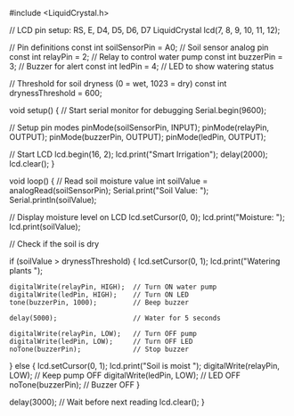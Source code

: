 #include <LiquidCrystal.h>

// LCD pin setup: RS, E, D4, D5, D6, D7
LiquidCrystal lcd(7, 8, 9, 10, 11, 12);

// Pin definitions
const int soilSensorPin = A0;    // Soil sensor analog pin
const int relayPin = 2;          // Relay to control water pump
const int buzzerPin = 3;         // Buzzer for alert
const int ledPin = 4;            // LED to show watering status

// Threshold for soil dryness (0 = wet, 1023 = dry)
const int drynessThreshold = 600;

void setup() {
  // Start serial monitor for debugging
  Serial.begin(9600);

  // Setup pin modes
  pinMode(soilSensorPin, INPUT);
  pinMode(relayPin, OUTPUT);
  pinMode(buzzerPin, OUTPUT);
  pinMode(ledPin, OUTPUT);

  // Start LCD
  lcd.begin(16, 2);
  lcd.print("Smart Irrigation");
  delay(2000);
  lcd.clear();
}

void loop() {
  // Read soil moisture value
  int soilValue = analogRead(soilSensorPin);
  Serial.print("Soil Value: ");
  Serial.println(soilValue);

  // Display moisture level on LCD
  lcd.setCursor(0, 0);
  lcd.print("Moisture: ");
  lcd.print(soilValue);

  // Check if the soil is dry

  if (soilValue > drynessThreshold) {
    lcd.setCursor(0, 1);
    lcd.print("Watering plants ");

    digitalWrite(relayPin, HIGH);  // Turn ON water pump
    digitalWrite(ledPin, HIGH);    // Turn ON LED
    tone(buzzerPin, 1000);         // Beep buzzer

    delay(5000);                   // Water for 5 seconds

    digitalWrite(relayPin, LOW);   // Turn OFF pump
    digitalWrite(ledPin, LOW);     // Turn OFF LED
    noTone(buzzerPin);             // Stop buzzer
  } else {
    lcd.setCursor(0, 1);
    lcd.print("Soil is moist   ");
    digitalWrite(relayPin, LOW);   // Keep pump OFF
    digitalWrite(ledPin, LOW);     // LED OFF
    noTone(buzzerPin);             // Buzzer OFF
  }

  delay(3000); // Wait before next reading
  lcd.clear();
}
